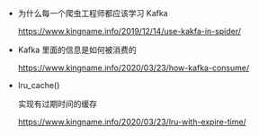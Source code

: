 



- 为什么每一个爬虫工程师都应该学习 Kafka

  https://www.kingname.info/2019/12/14/use-kakfa-in-spider/



- Kafka 里面的信息是如何被消费的

  https://www.kingname.info/2020/03/23/how-kafka-consume/



- lru_cache()

  实现有过期时间的缓存

  https://www.kingname.info/2020/03/23/lru-with-expire-time/



